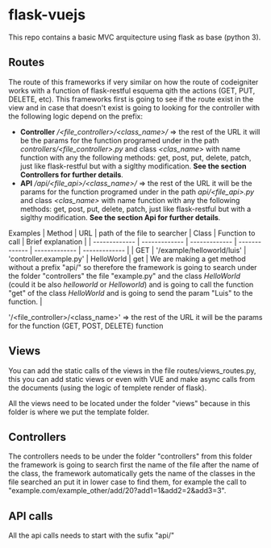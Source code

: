 # flask-vuejs
This repo contains a basic MVC arquitecture using flask as base (python 3).

## Routes
The route of this frameworks if very similar on how the route of codeigniter works with a function of flask-restful esquema qith the actions (GET, PUT, DELETE, etc). This frameworks first is going to see if the route exist in the view and in case that doesn't exist is going to looking for the controller with the following logic depend on the prefix:
- **Controller**  */<file_controller>/<class_name>/* => the rest of the URL it will be the params for the function programed under in the path *controllers/<file_controller>.py* and class *<clas_name>* with name function with any the following methods: get, post, put, delete, patch, just like flask-restful but with a siglthy modification. **See the section Controllers for further details**.
- **API** */api/<file_api>/<class_name>/* => the rest of the URL it will be the params for the function programed under in the path *api/<file_api>.py* and class *<clas_name>* with name function with any the following methods: get, post, put, delete, patch, just like flask-restful but with a siglthy modification. **See the section Api for further details**.
 
 Examples
| Method | URL | path of the file to searcher | Class | Function to call | Brief explanation |
| ------------- | ------------- | ------------- | ------------- | ------------- | ------------- | 
| GET | '/example/helloworld/luis'  |  'controller.example.py' | HelloWorld | get | We are making a get method without a prefix "api/" so therefore the framework is going to search under the folder "controllers" the file "example.py" and the class *HelloWorld* (could it be also *helloworld* or *Helloworld*) and is going to call the function "get" of the class *HelloWorld* and is going to send the param "Luis" to the function. |


'/<file_controller>/<class_name>' => the rest of the URL it will be the params for the function (GET, POST, DELETE) function

## Views
You can add the static calls of the views in the file routes/views_routes.py, this you can add static views or even with VUE and make async calls from the documents (using the logic of templete render of flask).

All the views need to be located under the folder "views" because in this folder is where we put the template folder.

## Controllers

The controllers needs to be under the folder "controllers" from this folder the framework is going to search first the name of the file  after the name of the class, the framework automatically gets the name of the classes in the file searched an put it in lower case to find them, for example the call to "example.com/example_other/add/20?add1=1&add2=2&add3=3". 

## API calls
All the api calls needs to start with the sufix "api/"


